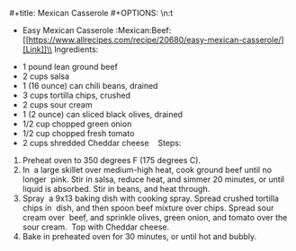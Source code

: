 #+title: Mexican Casserole
#+OPTIONS: \n:t

* Easy Mexican Casserole :Mexican:Beef:
[[https://www.allrecipes.com/recipe/20680/easy-mexican-casserole/][Link]]\\
Ingredients: 
- 1 pound lean ground beef 
- 2 cups salsa 
- 1 (16 ounce) can chili beans, drained 
- 3 cups tortilla chips, crushed 
- 2 cups sour cream 
- 1 (2 ounce) can sliced black olives, drained 
- 1/2 cup chopped green onion 
- 1/2 cup chopped fresh tomato 
- 2 cups shredded Cheddar cheese 
 
Steps:
1) Preheat oven to 350 degrees F (175 degrees C). 
2) In  a large skillet over medium-high heat, cook ground beef until no longer  pink. Stir in salsa, reduce heat, and simmer 20 minutes, or until  liquid is absorbed. Stir in beans, and heat through. 
3) Spray  a 9x13 baking dish with cooking spray. Spread crushed tortilla chips in  dish, and then spoon beef mixture over chips. Spread sour cream over  beef, and sprinkle olives, green onion, and tomato over the sour cream.  Top with Cheddar cheese. 
4) Bake in preheated oven for 30 minutes, or until hot and bubbly. 
